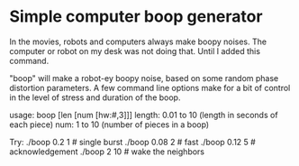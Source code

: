 Simple computer boop generator
==============================

In the movies, robots and computers always make boopy noises.
The computer or robot on my desk was not doing that. Until I 
added this command.

"boop" will make a robot-ey boopy noise, based on some random 
phase distortion parameters. A few command line options make 
for a bit of control in the level of stress and duration of 
the boop.

usage: boop [len [num [hw:#,3]]]
length: 0.01 to 10  (length in seconds of each piece)
num: 1 to 10        (number of pieces in a boop)

Try:
./boop 0.2 1    # single burst
./boop 0.08 2   # fast
./boop 0.12 5   # acknowledgement
./boop 2 10    # wake the neighbors
